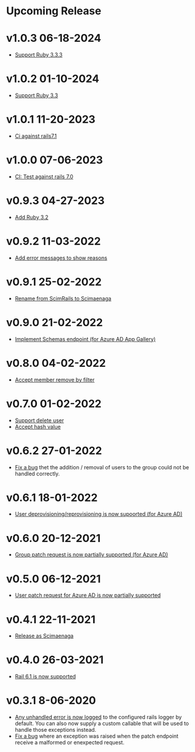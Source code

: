 # Upcoming Release

# v1.0.3 06-18-2024

- [Support Ruby 3.3.3](https://github.com/StudistCorporation/scimaenaga/pull/52)

# v1.0.2 01-10-2024

- [Support Ruby 3.3](https://github.com/StudistCorporation/scimaenaga/pull/50)

# v1.0.1 11-20-2023

- [Ci against rails7.1](https://github.com/StudistCorporation/scimaenaga/pull/48)

# v1.0.0 07-06-2023

- [CI: Test against rails 7.0](https://github.com/StudistCorporation/scimaenaga/pull/43)

# v0.9.3 04-27-2023

- [Add Ruby 3.2](https://github.com/StudistCorporation/scimaenaga/pull/41)

# v0.9.2 11-03-2022

- [Add error messages to show reasons](https://github.com/StudistCorporation/scimaenaga/pull/34)

# v0.9.1 25-02-2022

- [Rename from ScimRails to Scimaenaga](https://github.com/StudistCorporation/scimaenaga/pull/32)

# v0.9.0 21-02-2022

- [Implement Schemas endpoint (for Azure AD App Gallery)](https://github.com/StudistCorporation/scimaenaga/pull/28)

# v0.8.0 04-02-2022

- [Accept member remove by filter](https://github.com/StudistCorporation/scimaenaga/pull/26)

# v0.7.0 01-02-2022

- [Support delete user](https://github.com/StudistCorporation/scimaenaga/pull/20)
- [Accept hash value](https://github.com/StudistCorporation/scimaenaga/pull/21)

# v0.6.2 27-01-2022

- [Fix a bug](https://github.com/StudistCorporation/scimaenaga/pull/22) thet the addition / removal of users to the group could not be handled correctly.

# v0.6.1 18-01-2022

- [User deprovisioning/reprovisioning is now supoorted (for Azure AD)](https://github.com/StudistCorporation/scimaenaga/pull/17)

# v0.6.0 20-12-2021

- [Group patch request is now partially supported (for Azure AD)](https://github.com/StudistCorporation/scimaenaga/pull/14)

# v0.5.0 06-12-2021

- [User patch request for Azure AD is now partially supported](https://github.com/StudistCorporation/scimaenaga/pull/9)

# v0.4.1 22-11-2021

- [Release as Scimaenaga](https://github.com/StudistCorporation/scimaenaga/pull/3)

# v0.4.0 26-03-2021

- [Rail 6.1 is now supported](https://github.com/lessonly/scim_rails/pull/41)

# v0.3.1 8-06-2020

- [Any unhandled error is now logged](https://github.com/lessonly/scim_rails/pull/27) to the configured rails logger by default. You can also now supply a custom callable that will be used to handle those exceptions instead.
- [Fix a bug](https://github.com/lessonly/scim_rails/pull/30) where an exception was raised when the patch endpoint receive a malformed or enexpected request.
